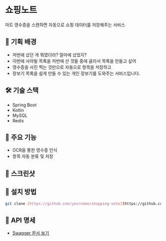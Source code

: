 # 쇼핑노트

마트 영수증을 스캔하면 자동으로 쇼핑 데이터를 저장해주는 서비스

## 📌 기획 배경
- 저번에 샀던 게 뭐였더라? 얼마에 샀었지?
- 이번에 사야될 목록을 저번에 산 것들 중에 골라서 목록을 만들고 싶어
- 영수증을 사진 찍는 것만으로 자동으로 항목을 저장하고
- 장보기 목록을 쉽게 만들 수 있는 개인 장보기를 도와주는 서비스입니다.

## 🛠 기술 스택
- Spring Boot
- Kotlin
- MySQL
- Redis

## 🚀 주요 기능
- OCR을 통한 영수증 인식
- 항목 자동 분류 및 저장

## 📸 스크린샷

## 🔧 설치 방법
```bash
git clone [https://github.com/yourname/shopping-note](https://github.com/f-lab-edu/shopping-note.git
```

## 📮 API 명세
- [Swagger 문서 보기](http://localhost:8080/swagger-ui)
